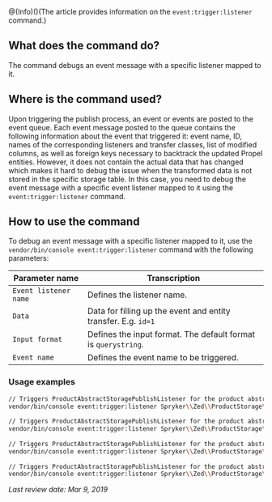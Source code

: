 @(Info)()(The article provides information on the `event:trigger:listener` command.)

## What does the command do?
The command debugs an event message with a specific listener mapped to it.

## Where is the command used?
Upon triggering the publish process, an event or events are posted to the event queue. Each event message posted to the queue contains the following information about the event that triggered it: event name, ID, names of the corresponding listeners and transfer classes, list of modified columns, as well as foreign keys necessary to backtrack the updated Propel entities. However, it does not contain the actual data that has changed which makes it hard to debug the issue when the transformed data is not stored in the specific storage table. In this case, you need to debug the event message with a specific event listener mapped to it using the `event:trigger:listener` command.

## How to use the command
To debug an event message with a specific listener mapped to it, use the `vendor/bin/console event:trigger:listener` command with the following parameters:

| Parameter name | Transcription |
| --- | --- |
| `Event listener name` | Defines the listener name. |
| `Data` | Data for filling up the event and entity transfer. E.g. `id=1` |
| `Input format` |Defines the input format. The default format is `querystring`.   |
| `Event name` | Defines the event name to be triggered. |

### Usage examples

```bash
// Triggers ProductAbstractStoragePublishListener for the product abstract with ID equal to 1.
vendor/bin/console event:trigger:listener Spryker\\Zed\\ProductStorage\\Communication\\Plugin\\Event\\Listener\\ProductAbstractStoragePublishListener id=1
 
// Triggers ProductAbstractStoragePublishListener for the product abstract with {additional data} and ID equal to 1 .
vendor/bin/console event:trigger:listener Spryker\\Zed\\ProductStorage\\Communication\\Plugin\\Event\\Listener\\ProductAbstractStoragePublishListener id=1{additional data}
 
// Triggers ProductAbstractStoragePublishListener for the product abstract with ID equal to 1. The output is in json format.
vendor/bin/console event:trigger:listener Spryker\\Zed\\ProductStorage\\Communication\\Plugin\\Event\\Listener\\ProductAbstractStoragePublishListener {\"id\":1} -f json
 
// Triggers ProductAbstractStoragePublishListener for the product abstract with the  PRODUCT_ABSTRACT_PUBLISH event name and ID equal to 1. The output is in json format.
vendor/bin/console event:trigger:listener Spryker\\Zed\\ProductStorage\\Communication\\Plugin\\Event\\Listener\\ProductAbstractStoragePublishListener {\"id\":1} -f json -e PRODUCT_ABSTRACT_PUBLISH
```

_Last review date: Mar 9, 2019_

<!--by Oleksandr Myrnyi, Andrii Tserkovnyi-->